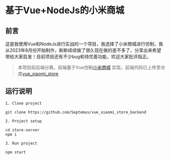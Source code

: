 # 基于Vue+NodeJs的小米商城

## 前言

这是我使用Vue和NodeJs进行实战的一个项目，我选择了小米商城进行仿制，我从2023年8月份开始制作，断断续续做了很久现在做的差不多了，分享出来希望带给大家启发！目前项目还有不少bug和待完善功能，欢迎大家批评指正。



> 本项目前后端分离，前端基于Vue仿制[小米商城](www.mi.com) 实现，前端代码已上传至仓库[vue_xiaomi_store](https://github.com/Septemus/vue_xiaomi_store)


## 运行说明

```
1. Clone project

git clone https://github.com/Septemus/vue_xiaomi_store_backend

2. Project setup

cd store-server
npm i

3. Run project

npm start
```